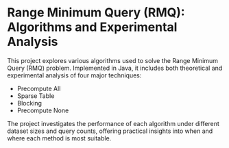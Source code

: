 # Range Minimum Query (RMQ): Algorithms and Experimental Analysis

This project explores various algorithms used to solve the Range Minimum Query (RMQ) problem. Implemented in Java, it includes both theoretical and experimental analysis of four major techniques:

- Precompute All
- Sparse Table
- Blocking
- Precompute None

The project investigates the performance of each algorithm under different dataset sizes and query counts, offering practical insights into when and where each method is most suitable.
